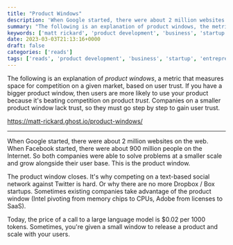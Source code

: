 ```yaml
---
title: "Product Windows"
description: 'When Google started, there were about 2 million websites on the web. When Facebook started, there were about 900 million people on the Internet. So both companies were able to solve problems at a smaller scale and grow alongside their user base. This is the product window.'
summary: "The following is an explanation of product windows, the metric that measures the current space for competition on a given market."
keywords: ['matt rickard', 'product development', 'business', 'startup', 'entrepreneurship']
date: 2023-03-03T21:13:16+0000
draft: false
categories: ['reads']
tags: ['reads', 'product development', 'business', 'startup', 'entrepreneurship']
---
```


The following is an explanation of *product windows*, a metric that measures space for competition on a given market, based on user trust. If you have a bigger product window, then users are more likely to use your product because it's beating competition on product *trust*. Companies on a smaller product window lack trust, so they must go step by step to gain user trust.

https://matt-rickard.ghost.io/product-windows/

---

When Google started, there were about 2 million websites on the web. When Facebook started, there were about 900 million people on the Internet. So both companies were able to solve problems at a smaller scale and grow alongside their user base. This is the product window.

The product window closes. It's why competing on a text-based social network against Twitter is hard. Or why there are no more Dropbox / Box startups. Sometimes existing companies take advantage of the product window (Intel pivoting from memory chips to CPUs, Adobe from licenses to SaaS).

Today, the price of a call to a large language model is $0.02 per 1000 tokens. Sometimes, you're given a small window to release a product and scale with your users.